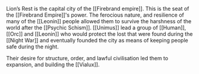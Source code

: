Lion’s Rest is the capital city of the [[Firebrand empire]]. This is the seat of the [[Firebrand Empire]]'s power. The ferocious nature, and resilience of many of the [[Leonin]] people allowed them to survive the harshness of the world after the [[Psychic Schism]]. [[Unimus]] lead a group of [[Human]], [[Orc]] and [[Leonin]] who would protect the lost that were found during the [[Night War]] and eventually founded the city as means of keeping people safe during the night.

Their desire for structure, order, and lawful civilisation led them to expansion, and building the [[Vialux]].